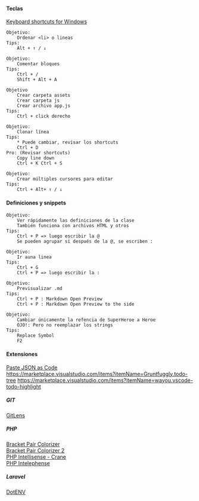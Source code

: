 #### Teclas
[Keyboard shortcuts for Windows](https://code.visualstudio.com/shortcuts/keyboard-shortcuts-windows.pdf)  
~~~~ 
Objetivo:
    Ordenar <li> o lineas
Tips:
    Alt + ↑ / ↓
~~~~
~~~~ 
Objetivo:
    Comentar bloques
Tips:
    Ctrl + /
    Shift + Alt + A
~~~~
~~~~ 
Objetivo
    Crear carpeta assets
    Crear carpeta js
    Crear archivo app.js
Tips:
    Ctrl + click derecho  
~~~~    
**<script src="assets/js/app.js"></script>**
~~~~    
Objetivo:
    Clonar línea
Tips:
    * Puede cambiar, revisar los shortcuts
    Ctrl + D
Pro: (Revisar shortcuts)
    Copy line down
    Ctrl + K Ctrl + S
~~~~    
~~~~    
Objetivo:
    Crear múltiples cursores para editar
Tips:
    Ctrl + Alt+ ↑ / ↓
~~~~    
#### Definiciones y snippets
~~~~    
Objetivo:
    Ver rápidamente las definiciones de la clase
    También funciona con archivos HTML y otros
Tips:
    Ctrl + P => luego escribir la @
    Se pueden agrupar si después de la @, se escriben :
~~~~    
~~~~    
Objetivo:
    Ir auna linea
Tips:
    Ctrl + G
    Ctrl + P => luego escribir la :
~~~~    
~~~~    
Objetivo:
    Previsualizar .md
Tips:
    Ctrl + P : Markdown Open Preview
    Ctrl + P : Markdown Open Preview to the side
~~~~    
~~~~   
Objetivo:
    Cambiar únicamente la refencia de SuperHeroe a Heroe
    OJO!: Pero no reemplazar los strings
Tips:
    Replace Symbol
    F2
~~~~   
#### Extensiones
[Paste JSON as Code](https://marketplace.visualstudio.com/items?itemName=quicktype.quicktype)  
https://marketplace.visualstudio.com/items?itemName=Gruntfuggly.todo-tree
https://marketplace.visualstudio.com/items?itemName=wayou.vscode-todo-highlight
##### GIT
[GitLens](https://gitlens.amod.io/)  
##### PHP
[Bracket Pair Colorizer](https://marketplace.visualstudio.com/items?itemName=CoenraadS.bracket-pair-colorizer)  
[Bracket Pair Colorizer 2](https://marketplace.visualstudio.com/items?itemName=CoenraadS.bracket-pair-colorizer-2)  
[PHP Intellisense - Crane](https://marketplace.visualstudio.com/items?itemName=HvyIndustries.crane)  
[PHP Intelephense](https://marketplace.visualstudio.com/items?itemName=bmewburn.vscode-intelephense-client)  
##### Laravel
[DotENV](https://marketplace.visualstudio.com/items?itemName=mikestead.dotenv)
